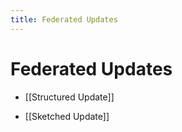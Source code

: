 ```yaml
---
title: Federated Updates
---
```


# Federated Updates
- [[Structured Update]] 

- [[Sketched Update]]




















































































